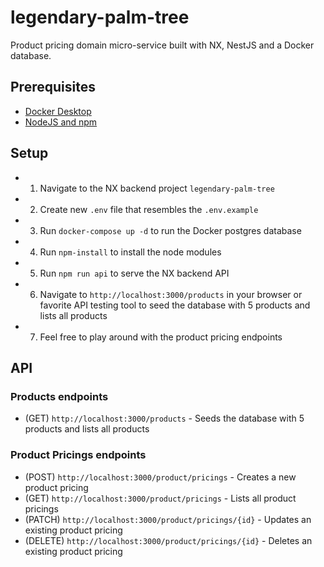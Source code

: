 # legendary-palm-tree

Product pricing domain micro-service built with NX, NestJS and a Docker database.

## Prerequisites

- [Docker Desktop](https://www.docker.com/products/docker-desktop/)
- [NodeJS and npm](https://docs.npmjs.com/downloading-and-installing-node-js-and-npm)

## Setup

- 1. Navigate to the NX backend project `legendary-palm-tree`
- 2. Create new `.env` file that resembles the `.env.example`
- 3. Run `docker-compose up -d` to run the Docker postgres database
- 4. Run `npm-install` to install the node modules
- 5. Run `npm run api` to serve the NX backend API
- 6. Navigate to `http://localhost:3000/products` in your browser or favorite API testing tool to seed the database with 5 products and lists all products
- 7. Feel free to play around with the product pricing endpoints

## API

### Products endpoints

- (GET) `http://localhost:3000/products` - Seeds the database with 5 products and lists all products

### Product Pricings endpoints

- (POST) `http://localhost:3000/product/pricings` - Creates a new product pricing
- (GET) `http://localhost:3000/product/pricings` - Lists all product pricings
- (PATCH) `http://localhost:3000/product/pricings/{id}` - Updates an existing product pricing
- (DELETE) `http://localhost:3000/product/pricings/{id}` - Deletes an existing product pricing
